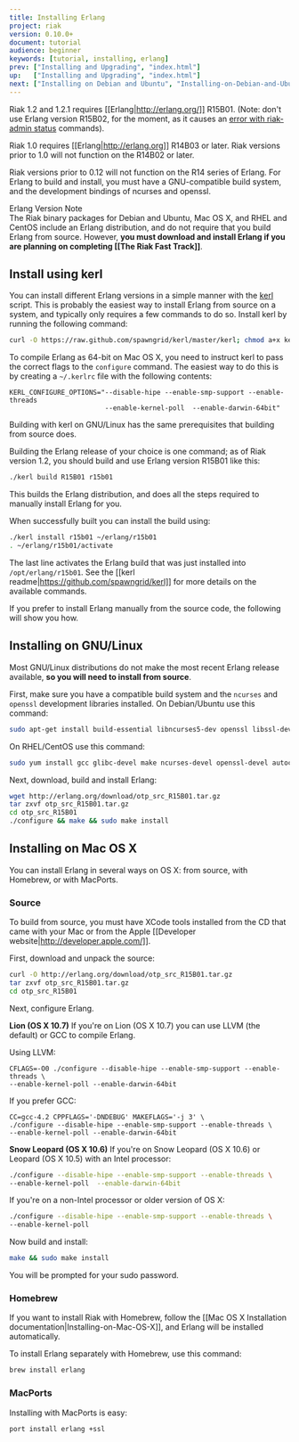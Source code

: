 ```yaml
---
title: Installing Erlang
project: riak
version: 0.10.0+
document: tutorial
audience: beginner
keywords: [tutorial, installing, erlang]
prev: ["Installing and Upgrading", "index.html"]
up:   ["Installing and Upgrading", "index.html"]
next: ["Installing on Debian and Ubuntu", "Installing-on-Debian-and-Ubuntu.html"]
---
```


Riak 1.2 and 1.2.1 requires [[Erlang|http://erlang.org/]] R15B01. (Note: don't use Erlang version R15B02, for the moment, as it causes an [error with riak-admin status](https://github.com/basho/riak/issues/227) commands).

Riak 1.0 requires [[Erlang|http://erlang.org]] R14B03 or later. Riak versions prior to 1.0 will not function on the R14B02 or later. 

Riak versions prior to 0.12 will not function on the R14 series of Erlang. For Erlang to build and install, you must have a GNU-compatible build system, and the development bindings of ncurses and openssl.

<div class="note">
<div class="title">Erlang Version Note</div>
The Riak binary packages for Debian and Ubuntu, Mac OS X, and RHEL and CentOS include an Erlang distribution, and do not require that you build Erlang from source. However, <strong>you must download and install Erlang if you are planning on completing [[The Riak Fast Track]]</strong>.
</div>

## Install using kerl

You can install different Erlang versions in a simple manner with the [kerl](https://github.com/spawngrid/kerl) script. This is probably the easiest way to install Erlang from source on a system, and typically only requires a few commands to do so. Install kerl by running the following command:

```bash
curl -O https://raw.github.com/spawngrid/kerl/master/kerl; chmod a+x kerl
```

To compile Erlang as 64-bit on Mac OS X, you need to instruct kerl to pass the correct flags to the `configure` command. The easiest way to do this is by creating a `~/.kerlrc` file with the following contents:

```text
KERL_CONFIGURE_OPTIONS="--disable-hipe --enable-smp-support --enable-threads
                        --enable-kernel-poll  --enable-darwin-64bit"
```

Building with kerl on GNU/Linux has the same prerequisites that building from source does.

Building the Erlang release of your choice is one command; as of Riak version 1.2, you should build and use Erlang version R15B01 like this:

```bash
./kerl build R15B01 r15b01
```

This builds the Erlang distribution, and does all the steps required to manually install Erlang for you.

When successfully built you can install the build using:

```bash
./kerl install r15b01 ~/erlang/r15b01
. ~/erlang/r15b01/activate
```

The last line activates the Erlang build that was just installed into `/opt/erlang/r15b01`. See the [[kerl readme|https://github.com/spawngrid/kerl]] for more details on the available commands.

If you prefer to install Erlang manually from the source code, the following will show you how.

## Installing on GNU/Linux
Most GNU/Linux distributions do not make the most recent Erlang release available, **so you will need to install from source**.

First, make sure you have a compatible build system and the `ncurses` and `openssl` development libraries installed. On Debian/Ubuntu use this command:

```bash
sudo apt-get install build-essential libncurses5-dev openssl libssl-dev
```

On RHEL/CentOS use this command:

```bash
sudo yum install gcc glibc-devel make ncurses-devel openssl-devel autoconf
```

Next, download, build and install Erlang:

```bash
wget http://erlang.org/download/otp_src_R15B01.tar.gz
tar zxvf otp_src_R15B01.tar.gz
cd otp_src_R15B01
./configure && make && sudo make install
```

## Installing on Mac OS X
You can install Erlang in several ways on OS X: from source, with Homebrew, or with MacPorts.

### Source
To build from source, you must have XCode tools installed from the CD that came with your Mac or from the Apple [[Developer website|http://developer.apple.com/]].

First, download and unpack the source:

```bash
curl -O http://erlang.org/download/otp_src_R15B01.tar.gz
tar zxvf otp_src_R15B01.tar.gz
cd otp_src_R15B01
```

Next, configure Erlang.

**Lion (OS X 10.7)**
If you're on Lion (OS X 10.7) you can use LLVM (the default) or GCC to compile Erlang.

Using LLVM:

```text
CFLAGS=-O0 ./configure --disable-hipe --enable-smp-support --enable-threads \
--enable-kernel-poll --enable-darwin-64bit
```

If you prefer GCC:

```text
CC=gcc-4.2 CPPFLAGS='-DNDEBUG' MAKEFLAGS='-j 3' \
./configure --disable-hipe --enable-smp-support --enable-threads \
--enable-kernel-poll --enable-darwin-64bit
```

**Snow Leopard (OS X 10.6)**
If you're on Snow Leopard (OS X 10.6) or Leopard (OS X 10.5) with an Intel processor:

```bash
./configure --disable-hipe --enable-smp-support --enable-threads \
--enable-kernel-poll  --enable-darwin-64bit
```

If you're on a non-Intel processor or older version of OS X:

```bash
./configure --disable-hipe --enable-smp-support --enable-threads \
--enable-kernel-poll
```

Now build and install:

```bash
make && sudo make install
```

You will be prompted for your sudo password.

### Homebrew
If you want to install Riak with Homebrew, follow the [[Mac OS X Installation documentation|Installing-on-Mac-OS-X]], and Erlang will be installed automatically.

To install Erlang separately with Homebrew, use this command:

```bash
brew install erlang
```

### MacPorts
Installing with MacPorts is easy:

```bash
port install erlang +ssl
```
